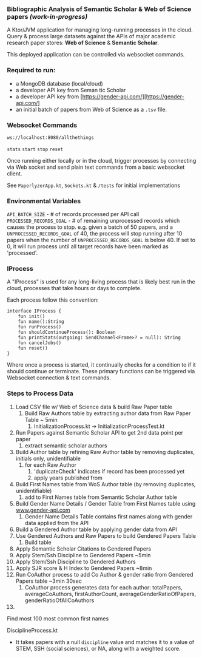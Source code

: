 ### Bibliographic Analysis of Semantic Scholar & Web of Science papers *(work-in-progress)*

A Ktor/JVM application for managing long-running processes in the cloud. Query & process large 
datasets against the APIs of major academic research paper stores: **Web of Science** & **Semantic Scholar**.

This deployed application can be controlled via websocket commands.

### Required to run:

- a MongoDB database (local/cloud)
- a developer API key from Seman tic Scholar
- a developer API key from [https://gender-api.com/][https://gender-api.com/]
- an initial batch of papers from Web of Science as a `.tsv` file.

### Websocket Commands
`ws://localhost:8080/allthethings`
  
`stats` `start` `stop` `reset`

Once running either locally or in the cloud, trigger processes by connecting via Web
socket and send plain text commands from a basic websocket client.
 
See `PaperlyzerApp.kt`, `Sockets.kt` & `/tests` for initial implementations

### Environmental Variables
`API_BATCH_SIZE` - # of records processed per API call
`PROCESSED_RECORDS_GOAL` - # of remaining unprocessed records which causes the process to stop.
e.g. given a batch of 50 papers, and a `UNPROCESSED_RECORDS_GOAL` of 40, the process will stop running after 10 papers
when the number of `UNPROCESSED_RECORDS_GOAL` is below 40.  If set to 0, it will run process until all target records
have been marked as 'processed'.

### IProcess
A "IProcess" is used for any long-living process that is likely best run in the cloud,
processes that take hours or days to complete.

Each process follow this convention:
```
interface IProcess {
    fun init()
    fun name():String
    fun runProcess()
    fun shouldContinueProcess(): Boolean
    fun printStats(outgoing: SendChannel<Frame>? = null): String
    fun cancelJobs()
    fun reset()
}
```
Where once a process is started, it continually checks for a condition to if it should continue or terminate.
These primary functions can be triggered via Websocket connection & text commands.

### Steps to Process Data
1. Load CSV file w/ Web of Science data & build Raw Paper table
   1. Build Raw Authors table by extracting author data from Raw Paper Table ~ 5min 
      1. InitializationProcess.kt  -> InitializationProcessTest.kt
2. Run Papers against Semantic Scholar API to get 2nd data point per paper
   1. extract semantic scholar authors
3. Build Author table by refining Raw Author table by removing duplicates, initials only, unidentifiable 
   1. for each Raw Author
      1. 'duplicateCheck' indicates if record has been processed yet
      2. apply years published from 
4. Build First Names table from WoS Author table (by removing duplicates, unidentifiable)
   1. add to First Names table from Semantic Scholar Author table
5. Build Gender Name Details / Gender Table from First Names table using www.gender-api.com
   1. Gender Name Details Table contains first names along with gender data applied from the API
6. Build a Gendered Author table by applying gender data from API
7. Use Gendered Authors and Raw Papers to build Gendered Papers Table
   1. Build table
8. Apply Semantic Scholar Citations to Gendered Papers
9. Apply Stem/Ssh Discipline to Gendered Papers ~5min
10. Apply Stem/Ssh Discipline to Gendered Authors
11. Apply SJR score & H Index to Gendered Papers ~8min
12. Run CoAuthor process to add Co Author & gender ratio from Gendered Papers table ~3min 30sec 
    1. CoAuthor process generates data for each author:
    totalPapers, averageCoAuthors, firstAuthorCount, averageGenderRatioOfPapers, genderRatioOfAllCoAuthors
13. 


Find most 100 most common first names

DisciplineProcess.kt
- It takes papers with a null `discipline` value and matches it to a value
of STEM, SSH (social sciences), or NA, along with a weighted score.
  



[https://gender-api.com/]: https://gender-api.com/
